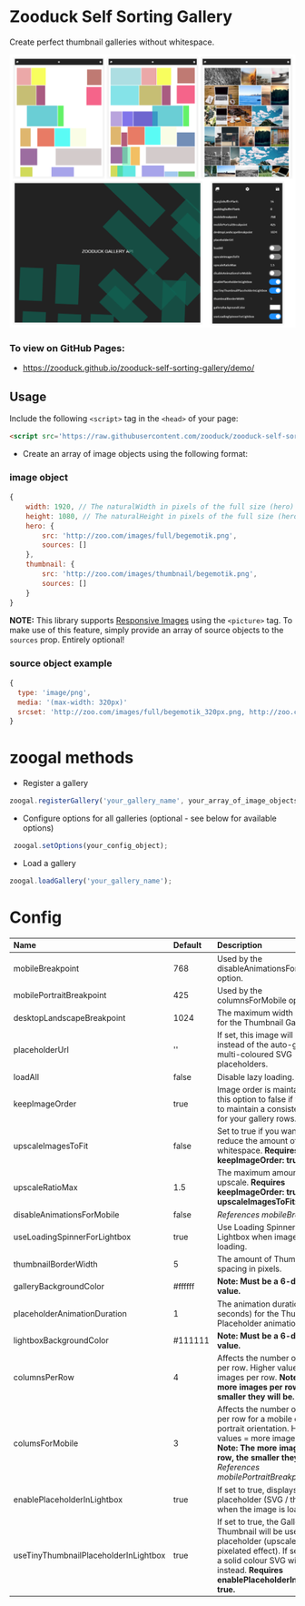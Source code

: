# Zooduck Self Sorting Gallery
Create perfect thumbnail galleries without whitespace.

![alt text](https://github.com/zooduck/screenshots/blob/master/zoogal-self-sorting-gallery/zoogal-self-sorting-gallery-1.png)

### To view on GitHub Pages:
- https://zooduck.github.io/zooduck-self-sorting-gallery/demo/

## Usage
Include the following `<script>` tag in the `<head>` of your page:

```html
<script src='https://raw.githubusercontent.com/zooduck/zooduck-self-sorting-gallery/master/dist/zoogal.js'></script>
```

- Create an array of image objects using the following format:
### image object
```javascript
{
    width: 1920, // The naturalWidth in pixels of the full size (hero) image
    height: 1080, // The naturalHeight in pixels of the full size (hero) image
    hero: {
        src: 'http://zoo.com/images/full/begemotik.png',
        sources: []
    },
    thumbnail: {
        src: 'http://zoo.com/images/thumbnail/begemotik.png',
        sources: []
    }
}
```
**NOTE:** This library supports <a href="https://developer.mozilla.org/en-US/docs/Learn/HTML/Multimedia_and_embedding/Responsive_images" target="_blank">Responsive Images</a> using the `<picture>` tag. To make use of this feature, simply provide an array of source objects to the `sources` prop. Entirely optional!

### source object example
```javascript
{
  type: 'image/png',
  media: '(max-width: 320px)'
  srcset: 'http://zoo.com/images/full/begemotik_320px.png, http://zoo.com/images/full/begemotik_620px.png 2x'
}
```
# zoogal methods
- Register a gallery
```javascript
zoogal.registerGallery('your_gallery_name', your_array_of_image_objects);
```
- Configure options for all galleries (optional - see below for available options)
```javascript
 zoogal.setOptions(your_config_object);
 ```
- Load a gallery
```javascript
zoogal.loadGallery('your_gallery_name');
```

# Config

| Name | Default | Description |
| :---- | :----- | :---------- |
| mobileBreakpoint | 768 | Used by the disableAnimationsForMobile option. |
| mobilePortraitBreakpoint | 425 | Used by the columnsForMobile option. |
| desktopLandscapeBreakpoint | 1024 | The maximum width (in pixels) for the Thumbnail Gallery. |
| placeholderUrl | '' | If set, this image will be used instead of the auto-generated multi-coloured SVG placeholders. |
| loadAll | false | Disable lazy loading. |
| keepImageOrder | true | Image order is maintained. Set this option to false if you want to maintain a consistent height for your gallery rows. |
| upscaleImagesToFit | false | Set to true if you want to reduce the amount of whitespace. **Requires keepImageOrder: true.** |
| upscaleRatioMax | 1.5 | The maximum amount of upscale. **Requires keepImageOrder: true, upscaleImagesToFit: true.** |
| disableAnimationsForMobile | false | *References mobileBreakpoint.* |
| useLoadingSpinnerForLightbox | true | Use Loading Spinner in Lightbox when image is loading. |
| thumbnailBorderWidth | 5 | The amount of Thumbnail Grid spacing in pixels. |
| galleryBackgroundColor | #ffffff | **Note: Must be a 6-digit hex value.** |
| placeholderAnimationDuration | 1 | The animation duration (in seconds) for the Thumbnail Placeholder animations. |
| lightboxBackgroundColor | #111111  | **Note: Must be a 6-digit hex value.** |
| columnsPerRow | 4 | Affects the number of images per row. Higher values = more images per row. **Note: The more images per row, the smaller they will be.** |
| columsForMobile | 3 | Affects the number of images per row for a mobile device in portrait orientation. Higher values = more images per row. **Note: The more images per row, the smaller they will be.** *References mobilePortraitBreakpoint.* |
| enablePlaceholderInLightbox | true | If set to true, displays a placeholder (SVG / thumbnail) when the image is loading. |
| useTinyThumbnailPlaceholderInLightbox | true | If set to true, the Gallery Thumbnail will be used as the placeholder (upscaled pixelated effect). If set to false, a solid colour SVG will be used instead. **Requires enablePlaceholderInLightbox: true.** |
